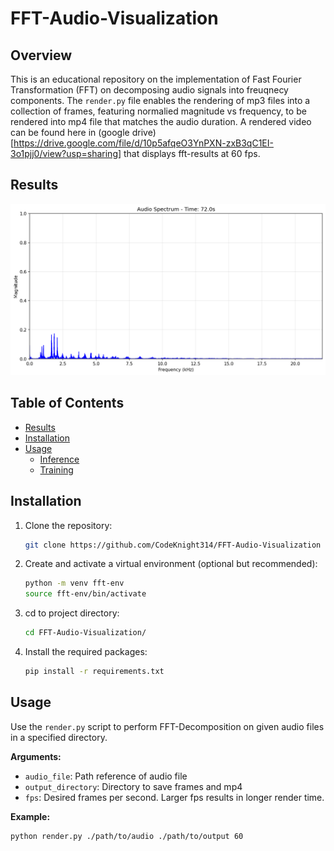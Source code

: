 # FFT-Audio-Visualization

## Overview
This is an educational repository on the implementation of Fast Fourier Transformation (FFT) on decomposing audio signals into freuqnecy components. The `render.py` file enables the rendering of mp3 files into a collection of frames, featuring normalied magnitude vs frequency, to be rendered into mp4 file that matches the audio duration. A rendered video can be found here in (google drive)[https://drive.google.com/file/d/10p5afqeO3YnPXN-zxB3qC1EI-3o1pjj0/view?usp=sharing] that displays fft-results at 60 fps. 

## Results
<p align="center">
  <img src="resources/frame_0072.png" alt="Sample of rendered frame">
</p>

## Table of Contents
- [Results](#results)
- [Installation](#installation)
- [Usage](#usage)
  - [Inference](#inference)
  - [Training](#training)

## Installation
1. Clone the repository:
    ```bash
    git clone https://github.com/CodeKnight314/FFT-Audio-Visualization
    ```

2. Create and activate a virtual environment (optional but recommended):
    ```bash
    python -m venv fft-env
    source fft-env/bin/activate
    ```

3. cd to project directory: 
    ```bash 
    cd FFT-Audio-Visualization/
    ```

4. Install the required packages:
    ```bash
    pip install -r requirements.txt
    ```

## Usage
Use the `render.py` script to perform FFT-Decomposition on given audio files in a specified directory.

**Arguments:**
- `audio_file`: Path reference of audio file
- `output_directory`: Directory to save frames and mp4
- `fps`: Desired frames per second. Larger fps results in longer render time.

**Example:**
```bash
python render.py ./path/to/audio ./path/to/output 60
```